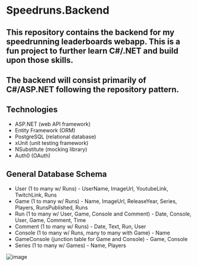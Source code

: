 # Speedruns.Backend

## This repository contains the backend for my speedrunning leaderboards webapp. This is a fun project to further learn C#/.NET and build upon those skills.

## The backend will consist primarily of C#/ASP.NET following the repository pattern.

## Technologies

- ASP.NET (web API framework)
- Entity Framework (ORM)
- PostgreSQL (relational database)
- xUnit (unit testing framework)
- NSubstitute (mocking library) 
- Auth0 (OAuth)


## General Database Schema
* User (1 to many w/ Runs) - UserName, ImageUrl, YoutubeLink, TwitchLink, Runs
* Game (1 to many w/ Runs) - Name, ImageUrl, ReleaseYear, Series, Players, RunsPublished, Runs
* Run (1 to many w/ User, Game, Console and Comment) - Date, Console, User, Game, Comment, Time
* Comment (1 to many w/ Runs) - Date, Text, Run, User
* Console (1 to many w/ Runs, many to many with Game) - Name
* GameConsole (junction table for Game and Console) - Game, Console
* Series (1 to many w/ Games) - Name, Players

![image](https://github.com/Splix1/Speedruns.Backend/assets/86242483/3c0ef3a1-30cd-4831-8a0e-f5f3fc344635)
